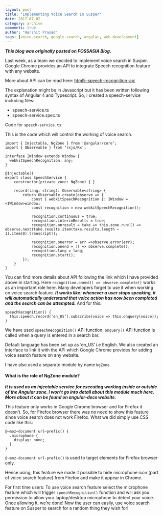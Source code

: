 ```yaml
---
layout: post
title: "Implementing Voice Search In Susper"
date: 2017-07-02
category: archive
comments: true
author: "Harshit Prasad"
tags: [voice-search, google-search, angular, web-development]
---
```



***This blog was originally posted on FOSSASIA Blog.***

Last week, as a team we decided to implement voice search in Susper. Google Chrome provides an API to integrate Speech recognition feature with any website.

More about API can be read here: [html5-speech-recognition-api](https://shapeshed.com/html5-speech-recognition-api/)

The explanation might be in Javascript but it has been written following syntax of Angular 4 and Typescript. So, I created a speech-service including files:

- speech-service.ts
- speech-service.spec.ts

Code for `speech-service.ts`:

This is the code which will control the working of voice search.
```
import { Injectable, NgZone } from ‘@angular/core’;
import { Observable } from ‘rxjs/Rx’;

interface IWindow extends Window {
  webkitSpeechRecognition: any;
}

@Injectable()
export class SpeechService {
    constructor(private zone: NgZone) { }

    record(lang: string): Observable<string> {
        return Observable.create(observe => {
            const { webkitSpeechRecognition }: IWindow = <IWindow>window;
            const recognition = new webkitSpeechRecognition();

            recognition.continuous = true;
            recognition.interimResults = true;
            recognition.onresult = take => this.zone.run(() => observe.next(take.results.item(take.results.length – 1).item(0).transcript));

            recognition.onerror = err =>observe.error(err);
            recognition.onend = () => observe.complete();
            recognition.lang = lang;
            recognition.start();
        });
    }
}
```

You can find more details about API following the link which I have provided above in starting. Here `recognition.onend() => observe.complete()` works as an important role here. Many developers forget to use it when working on voice search feature. ***It works like: whenever a user stops speaking, it will automatically understand that voice action has now been completed and the search can be attempted.*** And for this:

```
speechRecognition() {
  this.speech.record(‘en_US’).subscribe(voice => this.onquery(voice));
}
```

We have used `speechRecognition()` API function. `onquery()` API function is called when a query is entered in a search bar.

Default language has been set up as ‘en_US’ i.e English. We also created an interface to link it with the API which Google Chrome provides for adding voice search feature on any website.

I have also used a separate module by name `NgZone`.

#### What is the role of NgZone module? 

***It is used as an injectable service for executing working inside or outside of the Angular zone. I won’t go into detail about this module much here. More about it can be found on angular-docs website.***

This feature only works in Google Chrome browser and for Firefox it doesn’t. So, for Firefox browser there was no need to show this feature since voice search does not work Firefox. What we did simply use CSS code like this:

```
@–moz–document url–prefix() {
  .microphone {
    display: none;
  }
}
```

`@-moz-document url-prefix()` is used to target elements for Firefox browser only.

Hence using, this feature we made it possible to hide microphone icon (part of voice search feature) from Firefox and make it appear in Chrome.

For first time users: To use voice search feature select the microphone feature which will trigger `speechRecognition()` function and will ask you permission to allow your laptop/desktop microphone to detect your voice. Once allowing it, we’re done! Now the user can easily, use voice search feature on Susper to search for a random thing they wish for!
